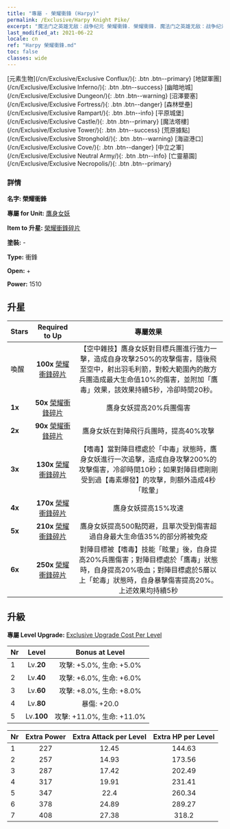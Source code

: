```yaml
---
title: "專屬 - 榮耀衝鋒 (Harpy)"
permalink: /Exclusive/Harpy Knight Pike/
excerpt: "魔法门之英雄无敌：战争纪元 榮耀衝鋒. 榮耀衝鋒. 魔法门之英雄无敌：战争纪元 專屬 榮耀衝鋒. 鷹身女妖 專屬."
last_modified_at: 2021-06-22
locale: cn
ref: "Harpy 榮耀衝鋒.md"
toc: false
classes: wide
---
```

 [元素生物](/cn/Exclusive/Exclusive Conflux/){: .btn .btn--primary} [地獄軍團](/cn/Exclusive/Exclusive Inferno/){: .btn .btn--success} [幽暗地城](/cn/Exclusive/Exclusive Dungeon/){: .btn .btn--warning} [沼澤要塞](/cn/Exclusive/Exclusive Fortress/){: .btn .btn--danger} [森林壁壘](/cn/Exclusive/Exclusive Rampart/){: .btn .btn--info} [平原城堡](/cn/Exclusive/Exclusive Castle/){: .btn .btn--primary} [魔法塔樓](/cn/Exclusive/Exclusive Tower/){: .btn .btn--success} [荒原據點](/cn/Exclusive/Exclusive Stronghold/){: .btn .btn--warning} [海盜港口](/cn/Exclusive/Exclusive Cove/){: .btn .btn--danger} [中立之軍](/cn/Exclusive/Exclusive Neutral Army/){: .btn .btn--info} [亡靈墓園](/cn/Exclusive/Exclusive Necropolis/){: .btn .btn--primary} 

### 詳情
 **名字: 榮耀衝鋒** 

 **專屬 for Unit:** [鷹身女妖](/cn/units/Harpy/) 

 **Item to 升星:** [榮耀衝鋒碎片](/cn/Items/con_916/)

 **塗裝:** -

 **Type:** 衝鋒

 **Open:** +

 **Power:** 1510

## 升星

  |     Stars    |  Required to Up | 專屬效果 |
  |:-------------|:---------------:|:---------------:|
  |  喚醒  | **100x** [榮耀衝鋒碎片](/cn/Items/con_916/) | 【空中雜技】鷹身女妖對目標兵團進行強力一擊，造成自身攻擊250%的攻擊傷害，隨後飛至空中，射出羽毛利箭，對較大範圍內的敵方兵團造成最大生命值10%的傷害，並附加「鷹毒」效果，該效果持續5秒，冷卻時間20秒。 |
  | **1x** <i class="fas fa-star"/> | **50x** [榮耀衝鋒碎片](/cn/Items/con_916/) | 鷹身女妖提高20%兵團傷害 |
  | **2x** <i class="fas fa-star"/> | **90x** [榮耀衝鋒碎片](/cn/Items/con_916/) | 鷹身女妖在對陣飛行兵團時，提高40%攻擊 |
  | **3x** <i class="fas fa-star"/> | **130x** [榮耀衝鋒碎片](/cn/Items/con_916/) | 【嗜毒】當對陣目標處於「中毒」狀態時，鷹身女妖進行一次追擊，造成自身攻擊200%的攻擊傷害，冷卻時間10秒；如果對陣目標剛剛受到過【毒素爆發】的攻擊，則額外造成4秒「眩暈」 |
  | **4x** <i class="fas fa-star"/> | **170x** [榮耀衝鋒碎片](/cn/Items/con_916/) | 鷹身女妖提高15%攻速 |
  | **5x** <i class="fas fa-star"/> | **210x** [榮耀衝鋒碎片](/cn/Items/con_916/) | 鷹身女妖提高500點閃避，且單次受到傷害超過自身最大生命值35%的部分將被免疫 |
  | **6x** <i class="fas fa-star"/> | **250x** [榮耀衝鋒碎片](/cn/Items/con_916/) | 對陣目標被【嗜毒】技能「眩暈」後，自身提高20%兵團傷害；對陣目標處於「鷹毒」狀態時，自身提高20%吸血；對陣目標處於5層以上「蛇毒」狀態時，自身暴擊傷害提高20%。上述效果均持續5秒 |


## 升級
 **專屬 Level Upgrade:** [Exclusive Upgrade Cost Per Level](/Exclusive/ExclusiveUpgradeCostPerLevel/)

  |  Nr  |   Level  | Bonus at Level |
  |:-----|:--------:|:--------------:|
  | 1 | Lv.**20** | 攻擊: +5.0%, 生命: +5.0% |
  | 2 | Lv.**40** | 攻擊: +6.0%, 生命: +6.0% |
  | 3 | Lv.**60** | 攻擊: +8.0%, 生命: +8.0% |
  | 4 | Lv.**80** | 暴傷: +20.0 |
  | 5 | Lv.**100** | 攻擊: +11.0%, 生命: +11.0% |


  |  Nr  |  Extra Power | Extra Attack per Level | Extra HP per Level |
  |:-----|:--------:|:--------:|:--------:|
  | 1 | 227 | 12.45 | 144.63 |
  | 2 | 257 | 14.93 | 173.56 |
  | 3 | 287 | 17.42 | 202.49 |
  | 4 | 317 | 19.91 | 231.41 |
  | 5 | 347 | 22.4 | 260.34 |
  | 6 | 378 | 24.89 | 289.27 |
  | 7 | 408 | 27.38 | 318.2 |


